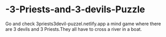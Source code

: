 # -3-Priests-and-3-devils-Puzzle
Go and check 3priests3devil-puzzel.netlify.app
a mind game where there are 3 devils and 3 Priests.They all have to cross a river in a boat.
